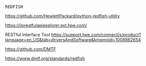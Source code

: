 

<pre class="file">
REDFISH
</pre>

https://github.com/HewlettPackard/python-redfish-utility

https://ilorestfulapiexplorer.ext.hpe.com/


RESTful Interface Tool
https://support.hpe.com/connect/s/product?language=en_US&tab=driversAndSoftware&kmpmoid=1008862654



https://github.com/DMTF


https://www.dmtf.org/standards/redfish